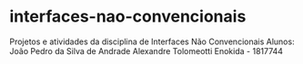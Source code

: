 # interfaces-nao-convencionais
Projetos e atividades da disciplina de Interfaces Não Convencionais
    Alunos:
        João Pedro da Silva de Andrade
        Alexandre Tolomeotti Enokida - 1817744
